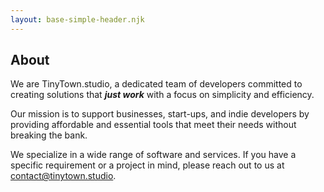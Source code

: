 ```yaml
---
layout: base-simple-header.njk
---
```


## About

We are TinyTown.studio, a dedicated team of developers committed to creating
solutions that _**just work**_ with a focus on simplicity and efficiency.

Our mission is to support businesses, start-ups, and indie developers by
providing affordable and essential tools that meet their needs without breaking
the bank.

We specialize in a wide range of software and services. If you have a specific
requirement or a project in mind, please reach out to us at
<contact@tinytown.studio>.
